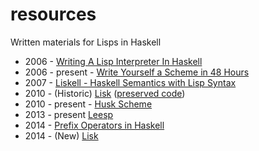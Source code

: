 resources
=========

Written materials for Lisps in Haskell

* 2006 - [Writing A Lisp Interpreter In Haskell](http://www.defmacro.org/ramblings/lisp-in-haskell.html)
* 2006 - present - [Write Yourself a Scheme in 48 Hours](http://en.wikibooks.org/wiki/Write_Yourself_a_Scheme_in_48_Hours)
* 2007 - [Liskell - Haskell Semantics with Lisp Syntax](http://clemens.endorphin.org/ILC07-Liskell-draft.pdf)
* 2010 - (Historic) [Lisk](http://chrisdone.com/posts/lisk-lisp-haskell) ([preserved code](https://github.com/haskell-lisp/historic-lisk))
* 2010 - present - [Husk Scheme](http://justinethier.github.io/husk-scheme/)
* 2013 - present [Leesp](https://github.com/mankyKitty/leesp)
* 2014 - [Prefix Operators in Haskell](http://technicae.cogitat.io/2014/01/prefix-operators-in-haskell.html)
* 2014 - (New) [Lisk](https://github.com/haskell-lisp/lisk)
